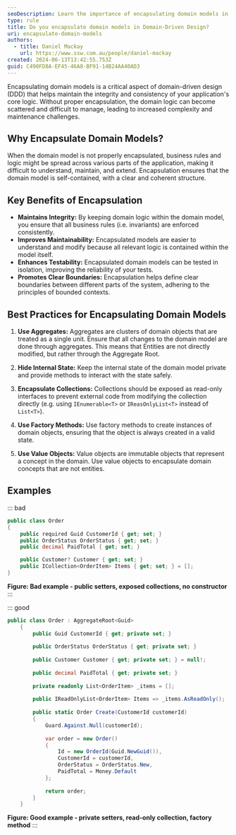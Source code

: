 ```yaml
---
seoDescription: Learn the importance of encapsulating domain models in domain-driven design and how it leads to better maintainability and scalability.
type: rule
title: Do you encapsulate domain models in Domain-Driven Design?
uri: encapsulate-domain-models
authors:
  - title: Daniel Mackay
    url: https://www.ssw.com.au/people/daniel-mackay
created: 2024-06-13T13:42:55.753Z
guid: C490FD8A-EF45-46A8-BF91-14B24AA40AD3
---
```


Encapsulating domain models is a critical aspect of domain-driven design (DDD) that helps maintain the integrity and consistency of your application's core logic. Without proper encapsulation, the domain logic can become scattered and difficult to manage, leading to increased complexity and maintenance challenges.

<!--endintro-->

## Why Encapsulate Domain Models?

When the domain model is not properly encapsulated, business rules and logic might be spread across various parts of the application, making it difficult to understand, maintain, and extend. Encapsulation ensures that the domain model is self-contained, with a clear and coherent structure.

## Key Benefits of Encapsulation

- **Maintains Integrity:** By keeping domain logic within the domain model, you ensure that all business rules (i.e. invariants) are enforced consistently.
- **Improves Maintainability:** Encapsulated models are easier to understand and modify because all relevant logic is contained within the model itself.
- **Enhances Testability:** Encapsulated domain models can be tested in isolation, improving the reliability of your tests.
- **Promotes Clear Boundaries:** Encapsulation helps define clear boundaries between different parts of the system, adhering to the principles of bounded contexts.

## Best Practices for Encapsulating Domain Models

1. **Use Aggregates:** Aggregates are clusters of domain objects that are treated as a single unit. Ensure that all changes to the domain model are done through aggregates.  This means that Entities are not directly modified, but rather through the Aggregate Root.

2. **Hide Internal State:** Keep the internal state of the domain model private and provide methods to interact with the state safely.

3. **Encapsulate Collections:** Collections should be exposed as read-only interfaces to prevent external code from modifying the collection directly (e.g. using `IEnumerable<T>` or `IReasOnlyList<T>` instead of `List<T>`).

4. **Use Factory Methods:** Use factory methods to create instances of domain objects, ensuring that the object is always created in a valid state.

5. **Use Value Objects:** Value objects are immutable objects that represent a concept in the domain. Use value objects to encapsulate domain concepts that are not entities.

## Examples

::: bad
```csharp
public class Order
{
    public required Guid CustomerId { get; set; }
    public OrderStatus OrderStatus { get; set; }
    public decimal PaidTotal { get; set; }

    public Customer? Customer { get; set; }
    public ICollection<OrderItem> Items { get; set; } = [];
}
```
**Figure: Bad example - public setters, exposed collections, no constructor**
:::

::: good
```csharp
public class Order : AggregateRoot<Guid>
    {
        public Guid CustomerId { get; private set; }
    
        public OrderStatus OrderStatus { get; private set; }
    
        public Customer Customer { get; private set; } = null!;
    
        public decimal PaidTotal { get; private set; }
    
        private readonly List<OrderItem> _items = [];
    
        public IReadOnlyList<OrderItem> Items => _items.AsReadOnly();
    
        public static Order Create(CustomerId customerId)
        {
            Guard.Against.Null(customerId);
    
            var order = new Order()
            {
                Id = new OrderId(Guid.NewGuid()),
                CustomerId = customerId,
                OrderStatus = OrderStatus.New,
                PaidTotal = Money.Default
            };
    
            return order;
        }
    }
```
**Figure: Good example - private setters, read-only collection, factory method**
:::
